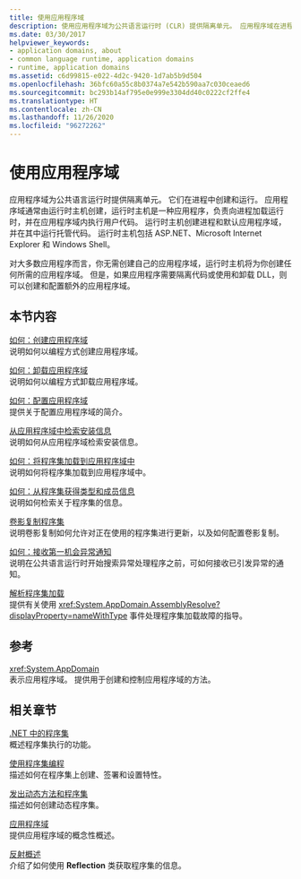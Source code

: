 ```yaml
---
title: 使用应用程序域
description: 使用应用程序域为公共语言运行时 (CLR) 提供隔离单元。 应用程序域在进程中创建和运行。
ms.date: 03/30/2017
helpviewer_keywords:
- application domains, about
- common language runtime, application domains
- runtime, application domains
ms.assetid: c6d99815-e022-4d2c-9420-1d7ab5b9d504
ms.openlocfilehash: 36bfc60a55c8b0374a7e542b590aa7c030ceaed6
ms.sourcegitcommit: bc293b14af795e0e999e3304dd40c0222cf2ffe4
ms.translationtype: HT
ms.contentlocale: zh-CN
ms.lasthandoff: 11/26/2020
ms.locfileid: "96272262"
---
```

# <a name="using-application-domains"></a>使用应用程序域

应用程序域为公共语言运行时提供隔离单元。 它们在进程中创建和运行。 应用程序域通常由运行时主机创建，运行时主机是一种应用程序，负责向进程加载运行时，并在应用程序域内执行用户代码。 运行时主机创建进程和默认应用程序域，并在其中运行托管代码。 运行时主机包括 ASP.NET、Microsoft Internet Explorer 和 Windows Shell。  
  
对大多数应用程序而言，你无需创建自己的应用程序域，运行时主机将为你创建任何所需的应用程序域。 但是，如果应用程序需要隔离代码或使用和卸载 DLL，则可以创建和配置额外的应用程序域。  
  
## <a name="in-this-section"></a>本节内容  

[如何：创建应用程序域](how-to-create-an-application-domain.md)  
说明如何以编程方式创建应用程序域。  
  
[如何：卸载应用程序域](how-to-unload-an-application-domain.md)  
说明如何以编程方式卸载应用程序域。  
  
[如何：配置应用程序域](how-to-configure-an-application-domain.md)  
提供关于配置应用程序域的简介。  
  
[从应用程序域中检索安装信息](retrieve-setup-information.md)  
说明如何从应用程序域检索安装信息。  
  
[如何：将程序集加载到应用程序域中](how-to-load-assemblies-into-an-application-domain.md)  
说明如何将程序集加载到应用程序域中。  
  
[如何：从程序集获得类型和成员信息](../reflection-and-codedom/get-type-member-information.md)  
说明如何检索关于程序集的信息。  
  
[卷影复制程序集](shadow-copy-assemblies.md)  
说明卷影复制如何允许对正在使用的程序集进行更新，以及如何配置卷影复制。  
  
[如何：接收第一机会异常通知](how-to-receive-first-chance-exception-notifications.md)  
说明在公共语言运行时开始搜索异常处理程序之前，可如何接收已引发异常的通知。  
  
[解析程序集加载](../../standard/assembly/resolve-loads.md)  
提供有关使用 <xref:System.AppDomain.AssemblyResolve?displayProperty=nameWithType> 事件处理程序集加载故障的指导。  
  
## <a name="reference"></a>参考  

<xref:System.AppDomain>  
表示应用程序域。 提供用于创建和控制应用程序域的方法。  
  
## <a name="related-sections"></a>相关章节  

[.NET 中的程序集](../../standard/assembly/index.md)  
概述程序集执行的功能。  
  
[使用程序集编程](../../standard/assembly/index.md)  
描述如何在程序集上创建、签署和设置特性。  
  
[发出动态方法和程序集](../reflection-and-codedom/emitting-dynamic-methods-and-assemblies.md)  
描述如何创建动态程序集。  
  
[应用程序域](application-domains.md)  
提供应用程序域的概念性概述。  
  
[反射概述](../reflection-and-codedom/reflection.md)  
介绍了如何使用 **Reflection** 类获取程序集的信息。
